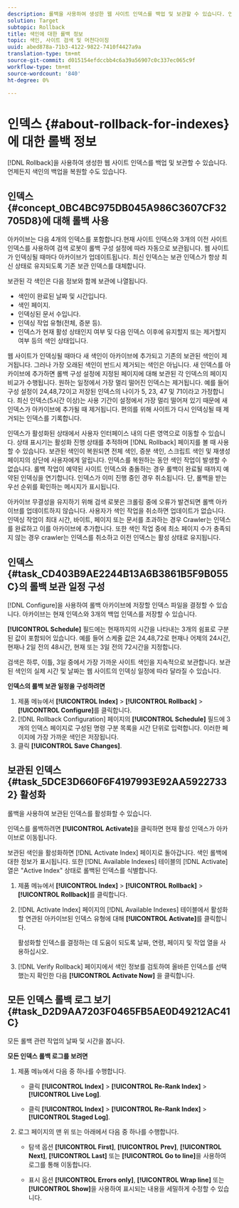 ```yaml
---
description: 롤백을 사용하여 생성한 웹 사이트 인덱스를 백업 및 보관할 수 있습니다. 언제든지 색인의 백업을 복원할 수도 있습니다.
solution: Target
subtopic: Rollback
title: 색인에 대한 롤백 정보
topic: 색인, 사이트 검색 및 머천다이징
uuid: abed878a-71b3-4122-9822-7410f4427a9a
translation-type: tm+mt
source-git-commit: d015154efdccbb4c6a39a56907c0c337ec065c9f
workflow-type: tm+mt
source-wordcount: '840'
ht-degree: 0%

---
```



# 인덱스 {#about-rollback-for-indexes}에 대한 롤백 정보

[!DNL Rollback]을 사용하여 생성한 웹 사이트 인덱스를 백업 및 보관할 수 있습니다. 언제든지 색인의 백업을 복원할 수도 있습니다.

## 인덱스 {#concept_0BC4BC975DB045A986C3607CF32705D8}에 대해 롤백 사용

아카이브는 다음 4개의 인덱스를 포함합니다.현재 사이트 인덱스와 3개의 이전 사이트 인덱스를 사용하여 검색 로봇이 롤백 구성 설정에 따라 자동으로 보관됩니다. 웹 사이트가 인덱싱될 때마다 아카이브가 업데이트됩니다. 최신 인덱스는 보관 인덱스가 항상 최신 상태로 유지되도록 기존 보관 인덱스를 대체합니다.

보관된 각 색인은 다음 정보와 함께 보관에 나열됩니다.

* 색인이 완료된 날짜 및 시간입니다.
* 색인 페이지.
* 인덱싱된 문서 수입니다.
* 인덱싱 작업 유형(전체, 증분 등).
* 인덱스가 현재 활성 상태인지 여부 및 다음 인덱스 이후에 유지할지 또는 제거할지 여부 등의 색인 상태입니다.

웹 사이트가 인덱싱될 때마다 새 색인이 아카이브에 추가되고 기존의 보관된 색인이 제거됩니다. 그러나 가장 오래된 색인이 반드시 제거되는 색인은 아닙니다. 새 인덱스를 아카이브에 추가하면 롤백 구성 설정에 지정된 페이지에 대해 보관된 각 인덱스의 페이지 비교가 수행됩니다. 원하는 일정에서 가장 멀리 떨어진 인덱스는 제거됩니다. 예를 들어 구성 설정이 24,48,72이고 저장된 인덱스의 나이가 5, 23, 47 및 71이라고 가정합니다. 최신 인덱스(5시간 이상)는 사용 기간이 설정에서 가장 멀리 떨어져 있기 때문에 새 인덱스가 아카이브에 추가될 때 제거됩니다. 편의를 위해 사이트가 다시 인덱싱될 때 제거되는 인덱스를 기록합니다.

인덱스가 활성화된 상태에서 사용자 인터페이스 내의 다른 영역으로 이동할 수 있습니다. 상태 표시기는 활성화 진행 상태를 추적하며 [!DNL Rollback] 페이지를 볼 때 사용할 수 있습니다. 보관된 색인이 복원되면 전체 색인, 증분 색인, 스크립트 색인 및 재생성 페이지의 상단에 사용자에게 알립니다. 인덱스를 복원하는 동안 색인 작업이 발생할 수 없습니다. 롤백 작업이 예약된 사이트 인덱스와 충돌하는 경우 롤백이 완료될 때까지 예약된 인덱싱을 연기합니다. 인덱스가 이미 진행 중인 경우 취소됩니다. 단, 롤백을 받는 우선 순위를 확인하는 메시지가 표시됩니다.

아카이브 무결성을 유지하기 위해 검색 로봇은 크롤링 중에 오류가 발견되면 롤백 아카이브를 업데이트하지 않습니다. 사용자가 색인 작업을 취소하면 업데이트가 없습니다. 인덱싱 작업이 최대 시간, 바이트, 페이지 또는 문서를 초과하는 경우 Crawler는 인덱스를 완료하고 이를 아카이브에 추가합니다. 또한 색인 작업 중에 최소 페이지 수가 충족되지 않는 경우 crawler는 인덱스를 취소하고 이전 인덱스는 활성 상태로 유지됩니다.

## 인덱스 {#task_CD403B9AE2244B13A6B3861B5F9B055C}의 롤백 보관 일정 구성

[!DNL Configure]을 사용하여 롤백 아카이브에 저장할 인덱스 파일을 결정할 수 있습니다. 아카이브는 현재 인덱스와 3개의 백업 인덱스를 저장할 수 있습니다.

**[!UICONTROL Schedule]** 필드에는 현재까지의 시간을 나타내는 3개의 쉼표로 구분된 값이 포함되어 있습니다. 예를 들어 스케줄 값은 24,48,72로 현재나 어제의 24시간, 현재나 2일 전의 48시간, 현재 또는 3일 전의 72시간을 지정합니다.

검색은 하루, 이틀, 3일 중에서 가장 가까운 사이트 색인을 지속적으로 보관합니다. 보관된 색인의 실제 시간 및 날짜는 웹 사이트의 인덱싱 일정에 따라 달라질 수 있습니다.

**인덱스의 롤백 보관 일정을 구성하려면**

1. 제품 메뉴에서 **[!UICONTROL Index]** > **[!UICONTROL Rollback]** > **[!UICONTROL Configure]**&#x200B;를 클릭합니다.
1. [!DNL Rollback Configuration] 페이지의 **[!UICONTROL Schedule]** 필드에 3개의 인덱스 페이지로 구성된 명령 구분 목록을 시간 단위로 입력합니다. 이러한 페이지에 가장 가까운 색인은 저장됩니다.
1. 클릭 **[!UICONTROL Save Changes]**.

## 보관된 인덱스 {#task_5DCE3D660F6F4197993E92AA59227332} 활성화

롤백을 사용하여 보관된 인덱스를 활성화할 수 있습니다.

인덱스를 롤백하려면 **[!UICONTROL Activate]**&#x200B;을 클릭하면 현재 활성 인덱스가 아카이브로 이동됩니다.

보관된 색인을 활성화하면 [!DNL Activate Index] 페이지로 돌아갑니다. 색인 롤백에 대한 정보가 표시됩니다. 또한 [!DNL Available Indexes] 테이블의 [!DNL Activate] 열은 &quot;Active Index&quot; 상태로 롤백된 인덱스를 식별합니다.

1. 제품 메뉴에서 **[!UICONTROL Index]** > **[!UICONTROL Rollback]** > **[!UICONTROL Rollback]**&#x200B;를 클릭합니다.
1. [!DNL Activate Index] 페이지의 [!DNL Available Indexes] 테이블에서 활성화할 연관된 아카이브된 인덱스 유형에 대해 **[!UICONTROL Activate]**&#x200B;를 클릭합니다.

   활성화할 인덱스를 결정하는 데 도움이 되도록 날짜, 연령, 페이지 및 작업 열을 사용하십시오.
1. [!DNL Verify Rollback] 페이지에서 색인 정보를 검토하여 올바른 인덱스를 선택했는지 확인한 다음 **[!UICONTROL Activate Now]** 을 클릭합니다.

## 모든 인덱스 롤백 로그 보기 {#task_D2D9AA7203F0465FB5AE0D49212AC41C}

모든 롤백 관련 작업의 날짜 및 시간을 봅니다.

**모든 인덱스 롤백 로그를 보려면**

1. 제품 메뉴에서 다음 중 하나를 수행합니다.

   * 클릭 **[!UICONTROL Index]** > **[!UICONTROL Re-Rank Index]** > **[!UICONTROL Live Log]**.

   * 클릭 **[!UICONTROL Index]** > **[!UICONTROL Re-Rank Index]** > **[!UICONTROL Staged Log]**.

1. 로그 페이지의 맨 위 또는 아래에서 다음 중 하나를 수행합니다.

   * 탐색 옵션 **[!UICONTROL First]**, **[!UICONTROL Prev]**, **[!UICONTROL Next]**, **[!UICONTROL Last]** 또는 **[!UICONTROL Go to line]**&#x200B;을 사용하여 로그를 통해 이동합니다.

   * 표시 옵션 **[!UICONTROL Errors only]**, **[!UICONTROL Wrap line]** 또는 **[!UICONTROL Show]**&#x200B;을 사용하여 표시되는 내용을 세밀하게 수정할 수 있습니다.

